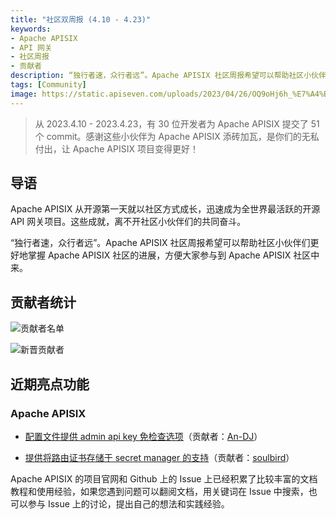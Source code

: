 ```yaml
---
title: "社区双周报 (4.10 - 4.23)"
keywords: 
- Apache APISIX
- API 网关
- 社区周报
- 贡献者
description: “独行者速，众行者远”。Apache APISIX 社区周报希望可以帮助社区小伙伴们更好地掌握 Apache APISIX 社区的进展，方便大家参与到 Apache APISIX 社区中来。
tags: [Community]
image: https://static.apiseven.com/uploads/2023/04/26/OQ9oHj6h_%E7%A4%BE%E5%8C%BA%E5%8F%8C%E5%91%A8%E6%8A%A5-%E5%85%AC%E4%BC%97%E5%8F%B7%E5%A4%B4%E5%9B%BE20230426.png
---
```


> 从 2023.4.10 - 2023.4.23，有 30 位开发者为 Apache APISIX 提交了 51 个 commit。感谢这些小伙伴为 Apache APISIX 添砖加瓦，是你们的无私付出，让 Apache APISIX 项目变得更好！

<!--truncate-->

## 导语

Apache APISIX 从开源第一天就以社区方式成长，迅速成为全世界最活跃的开源 API 网关项目。这些成就，离不开社区小伙伴们的共同奋斗。

“独行者速，众行者远”。Apache APISIX 社区周报希望可以帮助社区小伙伴们更好地掌握 Apache APISIX 社区的进展，方便大家参与到 Apache APISIX 社区中来。

## 贡献者统计

![贡献者名单](https://static.apiseven.com/uploads/2023/04/26/oqoEZoe5_%E8%B4%A1%E7%8C%AE%E8%80%85%E6%B5%B7%E6%8A%A5-20230426.png)

![新晋贡献者](https://static.apiseven.com/uploads/2023/04/26/hs1igYPY_%E6%96%B0%E6%99%8B%E8%B4%A1%E7%8C%AE%E8%80%85%E6%B5%B7%E6%8A%A5-%E8%8B%B1%E6%96%8720230426.png)

## 近期亮点功能

### Apache APISIX

- [配置文件提供 admin api key 免检查选项](https://github.com/apache/apisix/pull/9147)（贡献者：[An-DJ](https://github.com/An-DJ)）

- [提供将路由证书存储于 secret manager 的支持](https://github.com/apache/apisix/pull/9247)（贡献者：[soulbird](https://github.com/soulbird)）

Apache APISIX 的项目官网和 Github 上的 Issue 上已经积累了比较丰富的文档教程和使用经验，如果您遇到问题可以翻阅文档，用关键词在 Issue 中搜索，也可以参与 Issue 上的讨论，提出自己的想法和实践经验。
